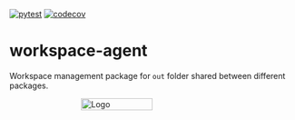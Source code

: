 [![pytest](https://github.com/ppak10/workspace-agent/actions/workflows/pytest.yml/badge.svg)](https://github.com/ppak10/workspace-agent/actions/workflows/pytest.yml)
[![codecov](https://codecov.io/github/ppak10/workspace-agent/graph/badge.svg?token=BJBTFCWMR4)](https://codecov.io/github/ppak10/workspace-agent)

# workspace-agent

 Workspace management package for `out` folder shared between different packages.

<div style="display: flex; justify-content: center;">
  <img src="./icon.svg" alt="Logo" width="50%">
</div>


